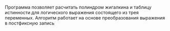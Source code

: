 Программа позволяет расчитать полиндром жигалкина и таблицу истинности для логического выражения состоящего из трея переменных.
Алгоритм работает на основе преобразования выражения в постфиксную запись
